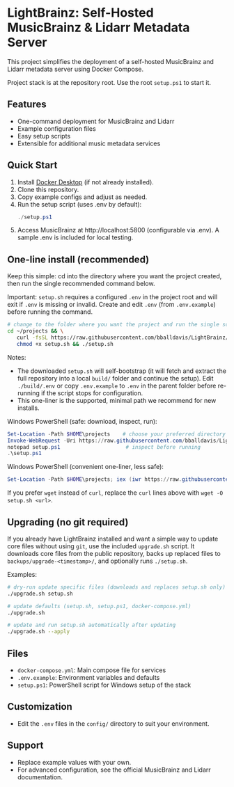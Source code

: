 # LightBrainz: Self-Hosted MusicBrainz & Lidarr Metadata Server

This project simplifies the deployment of a self-hosted MusicBrainz and Lidarr metadata server using Docker Compose.

Project stack is at the repository root. Use the root `setup.ps1` to start it.

## Features
- One-command deployment for MusicBrainz and Lidarr
- Example configuration files
- Easy setup scripts
- Extensible for additional music metadata services

## Quick Start
1. Install [Docker Desktop](https://www.docker.com/products/docker-desktop/) (if not already installed).
2. Clone this repository.
3. Copy example configs and adjust as needed.
4. Run the setup script (uses .env by default):
   ```powershell
   ./setup.ps1
   ```
5. Access MusicBrainz at http://localhost:5800 (configurable via .env). A sample .env is included for local testing.

## One-line install (recommended)

Keep this simple: cd into the directory where you want the project created, then run the single recommended command below.

Important: `setup.sh` requires a configured `.env` in the project root and will exit if `.env` is missing or invalid. Create and edit `.env` (from `.env.example`) before running the command.

```bash
# change to the folder where you want the project and run the single script
cd ~/projects && \
   curl -fsSL https://raw.githubusercontent.com/bballdavis/LightBrainz/main/setup.sh -o setup.sh && \
   chmod +x setup.sh && ./setup.sh
```

Notes:
- The downloaded `setup.sh` will self-bootstrap (it will fetch and extract the full repository into a local `build/` folder and continue the setup). Edit `./build/.env` or copy `.env.example` to `.env` in the parent folder before re-running if the script stops for configuration.
- This one-liner is the supported, minimal path we recommend for new installs.

Windows PowerShell (safe: download, inspect, run):

```powershell
Set-Location -Path $HOME\projects    # choose your preferred directory first
Invoke-WebRequest -Uri https://raw.githubusercontent.com/bballdavis/LightBrainz/main/setup.ps1 -OutFile setup.ps1
notepad setup.ps1                     # inspect before running
.\setup.ps1
```

Windows PowerShell (convenient one-liner, less safe):

```powershell
Set-Location -Path $HOME\projects; iex (iwr https://raw.githubusercontent.com/bballdavis/LightBrainz/main/setup.ps1 -UseBasicParsing)
```

If you prefer `wget` instead of `curl`, replace the `curl` lines above with `wget -O setup.sh <url>`.

## Upgrading (no git required)

If you already have LightBrainz installed and want a simple way to update core files without using `git`, use the included `upgrade.sh` script. It downloads core files from the public repository, backs up replaced files to `backups/upgrade-<timestamp>/`, and optionally runs `./setup.sh`.

Examples:

```bash
# dry-run update specific files (downloads and replaces setup.sh only)
./upgrade.sh setup.sh

# update defaults (setup.sh, setup.ps1, docker-compose.yml)
./upgrade.sh

# update and run setup.sh automatically after updating
./upgrade.sh --apply
```


## Files
- `docker-compose.yml`: Main compose file for services
- `.env.example`: Environment variables and defaults
- `setup.ps1`: PowerShell script for Windows setup of the stack

## Customization
- Edit the `.env` files in the `config/` directory to suit your environment.

## Support
- Replace example values with your own.
- For advanced configuration, see the official MusicBrainz and Lidarr documentation.
